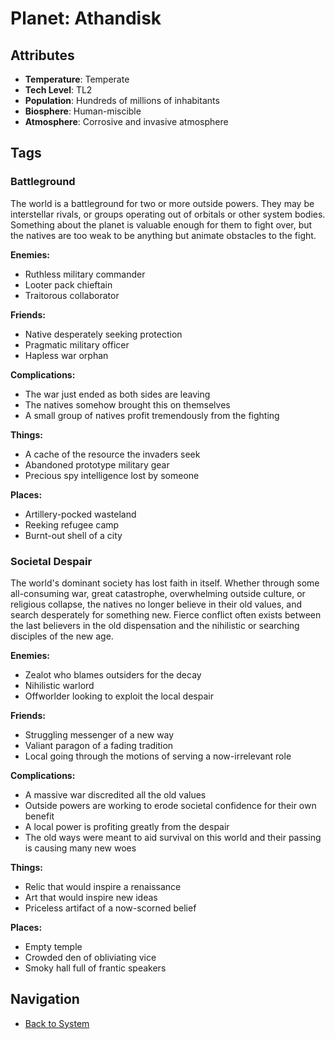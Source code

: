 # Planet: Athandisk

## Attributes
- **Temperature**: Temperate
- **Tech Level**: TL2
- **Population**: Hundreds of millions of inhabitants
- **Biosphere**: Human-miscible
- **Atmosphere**: Corrosive and invasive atmosphere

## Tags

### Battleground

The world is a battleground for two or more outside powers. They may be interstellar rivals, or groups operating out of orbitals or other system bodies. Something about the planet is valuable enough for them to fight over, but the natives are too weak to be anything but animate obstacles to the fight.

**Enemies:**
- Ruthless military commander
- Looter pack chieftain
- Traitorous collaborator

**Friends:**
- Native desperately seeking protection
- Pragmatic military officer
- Hapless war orphan

**Complications:**
- The war just ended as both sides are leaving
- The natives somehow brought this on themselves
- A small group of natives profit tremendously from the fighting

**Things:**
- A cache of the resource the invaders seek
- Abandoned prototype military gear
- Precious spy intelligence lost by someone

**Places:**
- Artillery-pocked wasteland
- Reeking refugee camp
- Burnt-out shell of a city

### Societal Despair

The world's dominant society has lost faith in itself. Whether through some all-consuming war, great catastrophe, overwhelming outside culture, or religious collapse, the natives no longer believe in their old values, and search desperately for something new. Fierce conflict often exists between the last believers in the old dispensation and the nihilistic or searching disciples of the new age.

**Enemies:**
- Zealot who blames outsiders for the decay
- Nihilistic warlord
- Offworlder looking to exploit the local despair

**Friends:**
- Struggling messenger of a new way
- Valiant paragon of a fading tradition
- Local going through the motions of serving a now-irrelevant role

**Complications:**
- A massive war discredited all the old values
- Outside powers are working to erode societal confidence for their own benefit
- A local power is profiting greatly from the despair
- The old ways were meant to aid survival on this world and their passing is causing many new woes

**Things:**
- Relic that would inspire a renaissance
- Art that would inspire new ideas
- Priceless artifact of a now-scorned belief

**Places:**
- Empty temple
- Crowded den of obliviating vice
- Smoky hall full of frantic speakers

## Navigation
- [Back to System](../system.md)

